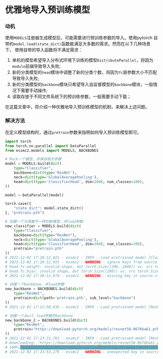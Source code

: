 # 优雅地导入预训练模型

### 动机
使用`MODELS`注册器生成模型后，可能需要进行预训练参数的导入。使用pytorch
自带的`model.load(state_dict)`函数能满足大多数的需求。然而在以下几种场景下，
使用自带的导入函数将不满足需求：

1. 单机的模型希望导入分布式环境下训练的模型`DistributeParallel`，将因为`module`前缀导致导入失败;
2. 新的分类模型的`head`模块中调整了新的分类个数，将因为`fc`层参数大小不匹配导致导入失败;
3. 新的分类模型的`backbone`模块只希望导入自监督模型的`backbone`模块，一般情况下需要手动操作;
4. 读取存放于不同文件系统下的预训练参数，一般需要手动下载；

在这篇文章中，将介绍一种优雅地导入预训练模型的机制，来解决上述问题。

### 解决方法
在定义模型结构时，通过`pretrain`参数来指明如何导入预训练模型即可。

```python
import torch
from torch.nn.parallel import DataParallel
from essmc2.models import MODELS, BACKBONES

# Mock一个模型，并保存相关参数
model = MODELS.build(dict(
    type="Classifier",
    backbone=dict(type='ResNet'),
    neck=dict(type='GlobalAveragePooling'),
    head=dict(type='ClassifierHead', dim=2048, num_classes=100),
))

model = DataParallel(model)

torch.save({
    "state_dict": model.state_dict()
}, "pretrain.pth")

# 创建一个分类数不一样的新模型，并load参数
new_classifier = MODELS.build(dict(
    type="Classifier",
    backbone=dict(type="ResNet"),
    neck=dict(type='GlobalAveragePooling'),
    head=dict(type='ClassifierHead', dim=2048, num_classes=200),
    pretrain="pretrain.pth"
))
# 2021-12-02 17:20:12,821 - essmc2 - INFO - Load pretrained model [Classifier] from pretrain.pth
# 2021-12-02 17:20:12,925 - essmc2 - WARNING - ignore keys from source:
# head.fc.weight: invalid shape, dst torch.Size([200, 2048]) vs. src torch.Size([100, 2048])
# head.fc.bias: invalid shape, dst torch.Size([200]) vs. src torch.Size([100])
# 2021-12-02 17:20:12,974 - essmc2 - WARNING - missing key in source state_dict: head.fc.weight, head.fc.bias

# 创建一个backbone，并load参数
new_backbone = BACKBONES.build(dict(
    type="ResNet",
    pretrain=dict(path='pretrain.pth', sub_level="backbone")
))
# 2021-12-02 17:21:58,616 - essmc2 - INFO - Load pretrained model [ResNet] from pretrain.pth

# 创建一个从url load参数的backbone
new_backbone_2 = BACKBONES.build(dict(
    type="ResNet",
    pretrain="https://download.pytorch.org/models/resnet50-0676ba61.pth"
))
# 2021-12-02 17:23:31,761 - essmc2 - INFO - Load pretrained model [ResNet] from https://download.pytorch.org/models/resnet50-0676ba61.pth
# Downloading: "https://download.pytorch.org/models/resnet50-0676ba61.pth" to .cache/torch/hub/checkpoints/resnet50-0676ba61.pth
# 100%|████████████████████████████████████████████████████████████████████████████████████████████████████████████████████████████████████████████████████████████████████████████████| 97.8M/97.8M [00:17<00:00, 5.97MB/s]
# 2021-12-02 17:23:53,279 - essmc2 - WARNING - unexpected key in source state_dict: fc.weight, fc.bias
```